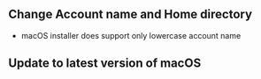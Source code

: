 ## Change Account name and Home directory
- macOS installer does support only lowercase account name

## Update to latest version of macOS
